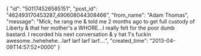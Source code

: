  {
   "id": "501174526585151",
   "post_id": "462493170453287_490608044308466",
   "from_name": "Adam Thomas",
   "message": "Mick, he rang me & told me 2 months ago to get full custody of Liberty & that her mother's a WHORE...I really felt for the poor dumb bastard. I recorded his next conversation & y hat 1's fuckin awesome..hehehehe...larf larf larf larf....",
   "created_time": "2013-04-09T14:57:52+0000"
 }
